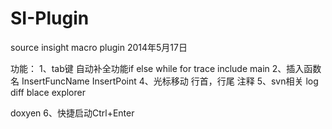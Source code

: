 SI-Plugin
=========

source insight macro plugin
2014年5月17日

功能：
1、tab键
自动补全功能if else while for 
trace include main
2、插入函数名
InsertFuncName
InsertPoint
4、光标移动
行首，行尾
注释
5、svn相关
log diff blace explorer

doxyen
6、快捷启动Ctrl+Enter

